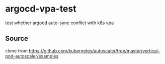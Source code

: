 # argocd-vpa-test
test whether argocd auto-sync conflict with k8s vpa

## Source
clone from https://github.com/kubernetes/autoscaler/tree/master/vertical-pod-autoscaler/examples
